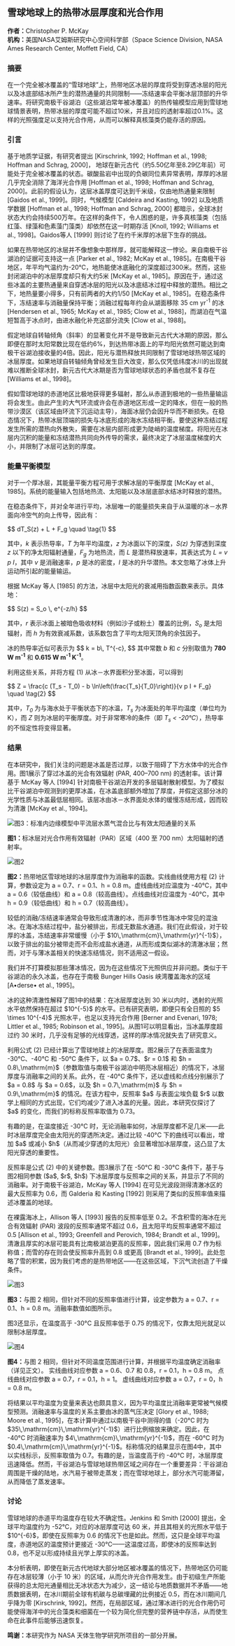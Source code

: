 <html>
<head>
  <meta charset="UTF-8" />
  <title>雪球地球上的热带冰层厚度和光合作用</title>
</head>
<body>

<h2>雪球地球上的热带冰层厚度和光合作用</h2>
<p><strong>作者：</strong>Christopher P. McKay<br />
<strong>机构：</strong>美国NASA艾姆斯研究中心空间科学部（Space Science Division, NASA Ames Research Center, Moffett Field, CA）</p>

<h3>摘要</h3>
<p>
在一个完全被冰覆盖的“雪球地球”上，热带地区冰层的厚度将受到穿透冰层的阳光以及冰底部结冰所产生的潜热通量的共同限制——冻结速率会平衡冰层顶部的升华速率。将研究南极干谷湖泊（这些湖泊常年被冰覆盖）的热传输模型应用到雪球地球情景表明，热带冰层的厚度可能不超过10米，并且对应的透射率超过0.1%。这样的光照强度足以支持光合作用，从而可以解释真核藻类仍能存活的原因。
</p>

<h3>引言</h3>
<p>
基于地质学证据，有研究者提出
[Kirschrink, 1992; Hoffman et al., 1998; Hoffman and Schrag, 2000]，
地球在新元古代（约5.50亿年至8.29亿年前）可能处于完全被冰覆盖的状态。碳酸盐岩中出现的负碳同位素异常表明，厚厚的冰层几乎完全消除了海洋光合作用
[Hoffman et al., 1998; Hoffman and Schrag, 2000]。此前的假设认为，这层冰盖厚度可达到千米级，仅由地热通量来限制
[Gaidos et al., 1999]。同时，气候模型
[Caldeira and Kasting, 1992]
以及地质学数据
[Hoffman et al., 1998; Hoffman and Schrag, 2000]
都暗示，全球冰封状态大约会持续500万年。在这样的条件下，令人困惑的是，许多真核藻类（包括红藻、绿藻和色素藻门藻类）却依然在这一时期存活
[Knoll, 1992; Williams et al., 1998]。Gaidos等人
[1999]
则讨论了在约千米厚的冰层下生存的挑战。
</p>

<p>
如果在热带地区的冰层并不像想象中那样厚，就可能解释这一悖论。来自南极干谷湖泊的证据可支持这一点
[Parker et al., 1982; McKay et al., 1985]。在南极干谷地区，年平均气温约为-20℃，地热能使冰底融化的深度超过300米。然而，这些封闭湖泊中的冰层厚度却只有大约5米
[McKay et al., 1985]。原因在于，通过这些冰盖的主要热通量来自穿透冰层的阳光以及冰底结冰过程中释放的潜热。相比之下，地热量要小得多，只有前两者的大约1/50
[McKay et al., 1985]。在稳态条件下，冻结速率与消融量保持平衡；消融过程每年约会从湖面移除
<span style="white-space:nowrap;">35&nbsp;cm&nbsp;yr<sup>-1</sup></span>
的冰
[Hendersen et al., 1965; McKay et al., 1985; Clow et al., 1988]，而湖泊在气温短暂高于冰点时，由进水融化补充这部分流失
[Clow et al., 1988]。
</p>

<p>
假定地球自转轴倾角（斜率）的显著变化并不是导致新元古代大冰期的原因，那么即便在那时太阳常数比现在低约6%，到达热带冰面上的平均阳光依然可能达到南极干谷湖泊接收量的4倍。因此，阳光与潜热释放共同限制了雪球地球热带区域的冰层厚度。如果地球自转轴倾角曾经发生巨大改变，那么仅凭低纬度冰川的出现就难以推断全球冰封，新元古代大冰期是否为雪球地球状态的矛盾也就不复存在
[Williams et al., 1998]。
</p>

<p>
假如雪球地球的赤道地区比极地获得更多辐射，那么从赤道到极地的一些热量输运将会发生。由此产生的大气环流或许会在赤道地区形成一定的降水，但在一般的热带沙漠区（该区域由环流下沉运动主导），海面冰层仍会因升华而不断损失。在稳态情况下，热带冰层顶端的损失与冰底形成的海水冻结相平衡。要使这种冻结过程发生所需的潜热向外散失，需要在冰层内部形成更为陡峭的温度梯度。将阳光在冰层内沉积的能量和冻结潜热共同向外传导的需求，最终决定了冰层温度梯度的大小，并限制了冰层可达到的厚度。
</p>
<h3>能量平衡模型</h3>

<p>
对于一个厚冰层，其能量平衡方程可用于求解冰层的平衡厚度 
[McKay et al., 1985]。系统的能量输入包括地热流、太阳能以及冰层底部水结冰时释放的潜热。
</p>

<p>
在稳态条件下，并对全年进行平均，冰层唯一的能量损失来自于从温暖的冰－水界面向冷空气的向上传导，因此有：
</p>

<p>
$$
dT_S(z) + L + F_g \quad \tag{1}
$$
</p>

<p>
其中，<em>k</em> 表示热导率，<em>T</em> 为年平均温度，<em>z</em> 为冰面以下的深度，<em>S(z)</em> 为穿透到深度 <em>z</em> 以下的净太阳辐射通量，<em>F<sub>g</sub></em> 为地热流，而 <em>L</em> 是潜热释放速率，其表达式为 <em>L = v p I</em>，其中 <em>v</em> 是消融速率，<em>p</em> 是冰的密度，<em>I</em> 是冰的升华潜热。本文忽略了冰体上升运动所引起的能量输运。
</p>

<p>
根据 McKay 等人 [1985] 的方法，冰层中太阳光的衰减用指数函数来表示。具体地：
</p>

<p>
$$
S(z) = S_o \, e^{-z/h}
$$
</p>

<p>
其中，<em>r</em> 表示冰面上被暗色吸收材料（例如沙子或粉土）覆盖的比例，<em>S<sub>o</sub></em> 是太阳辐射，而 <em>h</em> 为有效衰减系数，该系数包含了平均太阳天顶角的余弦因子。
</p>

<p>
冰的热导率近似可表示为
$$
k = b\, T^{-c},
$$
其中常数 <em>b</em> 和 <em>c</em> 分别取值为 <strong>780 W m<sup>-1</sup></strong> 和 <strong>0.615 W m<sup>-1</sup> K<sup>-1</sup></strong>。
</p>

<p>
利用这些关系，并将方程 (1) 从冰－水界面积分至冰面，可以得到
</p>

<p>
$$
Z = \frac{c (T_s - T_0) - b \ln\left(\frac{T_s}{T_0}\right)}{v p I + F_g} \quad \tag{2}
$$
</p>

<p>
其中，<em>T<sub>0</sub></em> 为与海水处于平衡状态下的冰温，<em>T<sub>s</sub></em> 为冰面处的年平均温度（单位均为 K），而 <em>Z</em> 则为冰层的平衡厚度。对于非常寒冷的条件（即 <em>T<sub>s</sub> &lt; -20°C</em>），热导率的不恒定性将变得显著。
</p>
<h3>结果</h3>

<p>
在本研究中，我们关注的问题是冰盖是否过厚，以致于阻碍了下方水体中的光合作用。图1展示了穿过冰盖的光合有效辐射 (PAR, 400–700 nm) 的透射率。该计算基于 McKay 等人 [1994] 针对南极干谷湖泊开发的多层辐射散射模型。为了模拟比干谷湖泊中观测到的更厚冰盖，在冰盖底部额外增加了厚度，并假定这部分冰的光学性质与冰盖最低层相同。该层冰由冰－水界面处水体的缓慢冻结形成，因而较为清澈 [McKay et al., 1994]。
</p>
    <div>
        <img src="2c244977422aa9023661cda7ec1db262.png" alt="图3：标准内边缘模型中平流层水蒸气混合比与有效太阳通量的关系">
        <p><strong>图1：</strong>标冰层对光合作用有效辐射（PAR）区域（400 至 700 nm）太阳辐射的透射率。</p>
    </div>
<div>
    <img src="cedd8a31099030c5a5e1ba61e04b086b.png" alt="图2">
    <p><strong>图2：</strong>热带地区雪球地球的冰层厚度作为消融率的函数。实线曲线使用方程 (2) 计算，参数设定为 a = 0.7、r = 0.1、h = 0.8 m。虚线曲线对应温度为 -40℃，其中 a = 0.6（较低曲线）和 a = 0.8（较高曲线）。点线曲线对应温度为 -40℃，其中 h = 0.9（较低曲线）和 h = 0.7（较高曲线）。</p>
</div>

<p>
较低的消融/冻结速率通常会导致形成清澈的冰，而非季节性海冰中常见的混浊冰。在海冰冻结过程中，盐分被排出，形成无数盐水通道。我们在此假设，对于较厚的冰盖，冻结速率非常缓慢（小于 $10\,\mathrm{cm}\,\mathrm{yr}^{-1}$），以致于排出的盐分被带走而不会形成盐水通道，从而形成类似湖冰的清澈冰层；然而，对于与薄冰盖相关的快速冻结情况，则不适用这一假设。
</p>

<p>
我们并不打算模拟那些薄冰情况，因为在这些情况下光照供应并非问题。类似于干谷湖泊的永久冰盖，也存在于南极 Bunger Hills Oasis 峡湾覆盖海水的区域 [A•derse• et al., 1995]。
</p>

<p>
冰的这种清澈性解释了图1中的结果：在冰层厚度达到 30 米以内时，透射的光照水平依然保持在超过 $10^{-5}$ 的水平。已有研究表明，即便只有全日照的 $5 \times 10^{-4}$ 光照水平，也足以支持光合作用
[Berner and Evenari, 1978; Littler et al., 1985; Robinson et al., 1995]。从图1可以明显看出，当冰盖厚度超过约 30 米时，几乎没有足够的光线穿透，这样的厚冰情况就失去了研究意义。
</p>

<p>
利用公式 (2) 已经计算出了雪球地球上的冰层厚度。图2展示了在表面温度为 -30°C、-40°C 和 -50°C 条件下，以 $a = 0.7$、$r = 0.1$ 和 $h = 0.8\,\mathrm{m}$（参数取值与南极干谷湖泊中明亮冰层相近）的情况下，冰层厚度与消融率之间的关系。此外，在 -40°C 条件下，还以虚线和点线分别展示了 $a = 0.8$ 与 $a = 0.6$，以及 $h = 0.7\,\mathrm{m}$ 与 $h = 0.9\,\mathrm{m}$ 的情况。在该方程中，反照率 $a$ 与表面尘埃负载 $r$ 以数学上相同的方式出现，它们均减少了进入冰盖的光量。因此，本研究仅探讨了 $a$ 的变化，而我们的标称反照率取值为 0.73。
</p>

<p>
有趣的是，在温度接近 -30°C 时，无论消融率如何，冰层厚度都不足几米——此时冰层厚度完全由太阳光的穿透所决定。通过比较 -40°C 下的曲线可以看出，增加 $a$ 或减小 $h$（从而减少穿透的太阳光）会显著增加冰层厚度，这凸显了太阳光穿透的重要性。
</p>

<p>
反照率是公式 (2) 中的关键参数。图3展示了在 -50°C 和 -30°C 条件下，基于与图2相同参数 ($a$, $r$, $h$) 下冰层厚度与反照率之间的关系，并显示了不同的消融率。对于南极干谷湖泊，McKay 等人 [1994] 在可见光波段测得清澈冰区的最大反照率为 0.6，而 Galderia 和 Kasting [1992] 则采用了类似的反照率值来描述冰覆盖的地球。
</p>

<p>
在裸露海冰上，Allison 等人 [1993] 报告的反照率低至 0.2。不含积雪的海冰在光合有效辐射 (PAR) 波段的反照率通常不超过 0.6，且太阳平均反照率通常不超过 0.5
[Allison et al., 1993; Greenfell and Perovich, 1984; Brandt et al., 1999]。清澈且厚实的冰层可能具有比南极湖泊更高的反照率，因此我们采用 0.7 作为标称值；而雪的存在则会使反照率升高到 0.8 或更高
[Brandt et al., 1999]。此处忽略了雪的积累，因为我们考虑的是热带地区——在这些区域，下沉气流创造了干燥条件。
</p>
<div>
    <img src="3ad67224e7d1b583cd13749e27628688.png" alt="图3">
    <p><strong>图3：</strong>与图 2 相同，但针对不同的反照率值进行计算，设定参数为 a = 0.7、r = 0.1、h = 0.8 m。消融率数值如图所示。</p>
</div>

<p>
图3还显示，在温度高于 -30°C 且反照率低于 0.75 的情况下，仅靠太阳光就足以限制冰层厚度。
</p>
<div>
    <img src="df2f12bc1db5f3276a8e875663d64d25.png" alt="图4">
    <p><strong>图4：</strong>与图 2 相同，但针对不同温度范围进行计算，并根据平均温度确定消融率（详见正文）。  
    实线曲线对应参数 a = 0.6、0.7 和 0.8，r = 0.1，h = 0.8 m。  
    点线曲线对应参数 a = 0.7，r = 0.1，h = 1。  
    虚线曲线对应参数 a = 0.7，r = 0，h = 0.8 m。</p>
</div>

<p>
将结果以平均温度为变量来表达也颇具意义，因为平均温度比消融率更常被气候模型预测。消融速率与温度的关系主要由冰的蒸气压决定
[Glory et al., 1988; Moore et al., 1995]，在本计算中通过以南极干谷中测得的值（-20°C 时为 $35\,\mathrm{cm}\,\mathrm{yr}^{-1}$）进行比例缩放来确定。因此，在 -40°C 时消融速率为 $4\,\mathrm{cm}\,\mathrm{yr}^{-1}$，而在 -60°C 时为 $0.4\,\mathrm{cm}\,\mathrm{yr}^{-1}$。标称情况的结果显示在图4中，其中以实线标示，反照率取值为 0.7。有趣的是，当温度高于约 -40°C 时，冰层厚度迅速降低。然而，干谷湖泊与雪球地球热带区域之间存在一个重要差异：干谷湖泊周围是干燥的陆地，水汽易于被带走蒸发；而在雪球地球上，部分水汽可能滞留，从而降低了蒸发速率。
</p>


<h3>讨论</h3>

<p>
雪球地球的赤道平均温度存在较大不确定性。Jenkins 和 Smith [2000] 提出，全球平均温度约为 -52°C，对应的冰层厚度可达 60 米，并且其相关的光照水平低于 $10^{-6}$，即使在反照率为 0.6 的情况下也是如此。然而，这只是全球平均温度，赤道地区的温度预计更接近 -30°C——这温度过高，即使冰的反照率达到 0.8，也不足以形成持续且光学上厚实的冰盖。
</p>

<p>
本分析表明，即使在新元古代地球大部分地区被冰覆盖的情况下，热带地区仍可能存在冰层较薄（小于 10 米）的区域，从而允许光合作用发生。由于初级生产所能获得的总太阳光通量相比无冰状态大为减少，这一结论与地质数据并不矛盾——地质数据表明，在冰川期前全球有机碳与总碳埋藏的比例接近 0.5，而在冰川期间几乎降为零 [Kirschrink, 1992]。然而，在局部区域，通过薄冰进行的光合作用仍可能使得海洋中的光合藻类和细菌在一个较为简化但完整的营养链中存活，从而使生命在此事件后能够迅速恢复。
</p>

<p>
<strong>鸣谢：</strong>本研究作为 NASA 天体生物学研究所项目的一部分开展。
</p>
</body>
</html>
